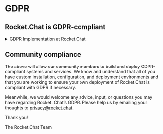 # GDPR

## Rocket.Chat is GDPR-compliant

<details>

<summary>GDPR Implementation at Rocket.Chat</summary>

_Effective date: May 22, 2018_

Rocket.Chat has implemented various updates and changes to its codebase in preparation for GDPR enforcement on May 25th 2018.

A summary of Rocket.Chat's overall GDPR readiness strategy for this project can be found below:

[#9769](https://github.com/RocketChat/Rocket.Chat/issues/9769)

Our public statement can also be found on [GitHub](https://github.com/RocketChat/Rocket.Chat/issues/10823).

The following are some of the more recent GDPR updates that are now part of the core codebase:

### Right of Access

[#9767](https://github.com/RocketChat/Rocket.Chat/issues/9767) (implemented [#9906](https://github.com/RocketChat/Rocket.Chat/pull/9906))

### Right to be forgotten/erased

[#9766](https://github.com/RocketChat/Rocket.Chat/issues/9766) (implemented [#9947](https://github.com/RocketChat/Rocket.Chat/pull/9947))

### Data Portability

[#9768](https://github.com/RocketChat/Rocket.Chat/issues/9768) (implemented in [#9906](https://github.com/RocketChat/Rocket.Chat/pull/9906))

### Other rights

Other rights for the data subjects are either covered by features already built into our codebase or outside the scope of the open source software project, including:

#### Right to Rectification

The codebase can be configured to support user modification/correction/rectification of any data supplied (entered) by the user.

#### Right to restriction of processing

This is outside the scope of the open source software project and is up to the controller (administrator/deployer/operator of the the server system) to enforce.

#### Right to Object

This is outside the scope of the open source software project and is up to the controller (administrator/deployer/operator of the server system) to enforce.

</details>

## Community compliance

The above will allow our community members to build and deploy GDPR-compliant systems and services. We know and understand that all of you have custom installation, configuration, and deployment environments and that you are working to ensure your own deployment of Rocket.Chat is compliant with GDPR if necessary.

Meanwhile, we would welcome any advice, input, or questions you may have regarding Rocket. Chat’s GDPR. Please help us by emailing your thoughts to privacy@rocket.chat.

Thank you!

The Rocket.Chat Team
